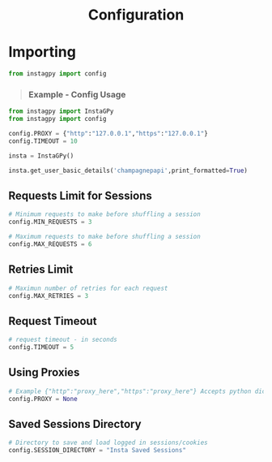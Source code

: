 <h1 align="center">Configuration</h1>

# Importing

```python
from instagpy import config
```

> ### Example - Config Usage

```python
from instagpy import InstaGPy
from instagpy import config

config.PROXY = {"http":"127.0.0.1","https":"127.0.0.1"}
config.TIMEOUT = 10

insta = InstaGPy()

insta.get_user_basic_details('champagnepapi',print_formatted=True)

```

## Requests Limit for Sessions

```python
# Minimum requests to make before shuffling a session
config.MIN_REQUESTS = 3
```

```python
# Maximum requests to make before shuffling a session
config.MAX_REQUESTS = 6
```

## Retries Limit

```python
# Maximun number of retries for each request
config.MAX_RETRIES = 3
```

## Request Timeout

```python
# request timeout - in seconds
config.TIMEOUT = 5
```

## Using Proxies

```python
# Example {"http":"proxy_here","https":"proxy_here"} Accepts python dictionary.
config.PROXY = None
```

## Saved Sessions Directory

```python
# Directory to save and load logged in sessions/cookies
config.SESSION_DIRECTORY = "Insta Saved Sessions"
```
